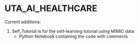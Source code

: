 # UTA_AI_HEALTHCARE
Current additions:

1. Self_Tutorial is for the self-learning tutorial using MIMIC data
   - Python Notebook containing the code with comments
